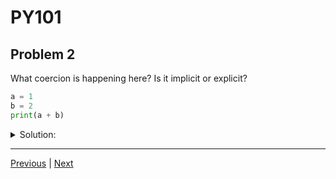 # PY101
## Problem 2

What coercion is happening here? Is it implicit or explicit?

```python
a = 1
b = 2
print(a + b)
```

<details>
<summary>Solution:</summary>

The value of the two integers added together is the integer `3`. The `print` function coerces the `3` into a string, the `print()` function always coerces any argument into strings. However, it is not considered to be coercion, because it happens behind the scenes. It doesn't return the resulting strings, it just prints them.

</details>

---

[Previous](001.md) | [Next](003.md)